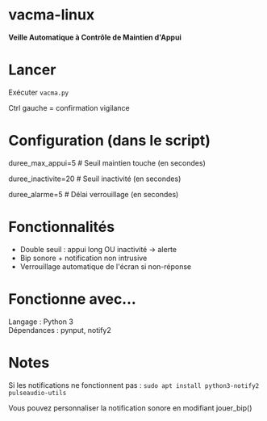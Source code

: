 # vacma-linux

**Veille Automatique à Contrôle de Maintien d'Appui**

# Lancer
Exécuter ``vacma.py``

Ctrl gauche = confirmation vigilance

# Configuration (dans le script)
duree_max_appui=5    # Seuil maintien touche (en secondes)

duree_inactivite=20  # Seuil inactivité (en secondes)

duree_alarme=5       # Délai verrouillage (en secondes)

# Fonctionnalités

- Double seuil : appui long OU inactivité → alerte
- Bip sonore + notification non intrusive
- Verrouillage automatique de l'écran si non-réponse

# Fonctionne avec...

Langage : Python 3  
Dépendances : pynput, notify2

# Notes

Si les notifications ne fonctionnent pas :
``sudo apt install python3-notify2 pulseaudio-utils``

Vous pouvez personnaliser la notification sonore en modifiant jouer_bip()
